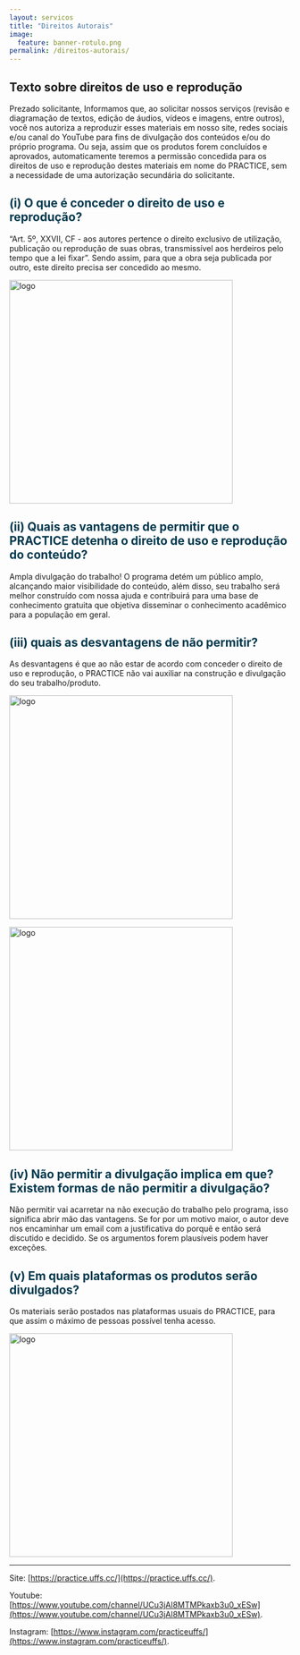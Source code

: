 ```yaml
---
layout: servicos
title: "Direitos Autorais"
image:
  feature: banner-rotulo.png
permalink: /direitos-autorais/
---
```


<section class="fdb-block">
  <h2>Texto sobre direitos de uso e reprodução</h2>
  <p class="lead">Prezado solicitante,
Informamos que, ao solicitar nossos serviços (revisão e diagramação de textos, edição de áudios, vídeos e imagens, entre outros), você nos autoriza a reproduzir esses materiais em nosso site, redes sociais e/ou canal do YouTube para fins de divulgação dos conteúdos e/ou do próprio programa. Ou seja,  assim que os produtos forem concluídos e aprovados, automaticamente teremos a permissão concedida para os direitos de uso e reprodução destes materiais em nome do PRACTICE, sem a necessidade de uma autorização secundária do solicitante.</p>
</section>




<section class="fdb-block">
  <div class="container">
    <div class="row align-items-center pt-2 mt-5">
      <h2 class="text-left" style="color: #00384d;">(i) O que é conceder o direito de uso e reprodução?</h2>
      <p>“Art. 5º, XXVII, CF - aos autores pertence o direito exclusivo de utilização, publicação ou reprodução de suas obras, transmissível aos herdeiros pelo tempo que a lei fixar”. Sendo assim, para que a obra seja publicada por outro, este direito precisa ser concedido ao mesmo.</p>
    </div>
  </div>

  <div class="container">
    <div class="row align-items-center pt-2">
      <div class="col-8 col-md-6 m-auto m-md-0 ml-md-auto pt-5">
        <p><img style="width: 400px;" src="{{ site.url }}/images/pages/one.png" alt="logo"></p>
      </div>
      <div class="col-12 col-md-5 col-lg-6">
        <h2 class="text-right" style="color: #00384d;">(ii) Quais as vantagens de permitir que o PRACTICE detenha o direito de uso e reprodução do conteúdo?</h2>
        <p class="lead text-justify">
  Ampla divulgação do trabalho! O programa detém um público amplo, alcançando maior visibilidade do conteúdo, além disso, seu trabalho será melhor construído com nossa ajuda e contribuirá para uma base de conhecimento gratuita que objetiva disseminar o conhecimento acadêmico para a população em geral.</p>
      </div>
    </div>
  </div>

  <div class="container">
    <div class="row align-items-center pt-2">
      <div class="col-12 col-md-5 col-lg-6">
        <h2 class="text-left" style="color: #00384d;">(iii) quais as desvantagens de não permitir?</h2>
        <p class="lead text-justify">
  As desvantagens é que ao não estar de acordo com conceder o direito de uso e reprodução, o PRACTICE não vai auxiliar na construção e divulgação do seu trabalho/produto.</p>
      </div>
      <div class="col-8 col-md-5 m-auto m-md-5 ml-md-auto pt-2">
        <p><img style="width: 400px;" src="{{ site.url }}/images/pages/two.png" alt="logo"></p>
      </div>
    </div>
  </div>

  <div class="container">
    <div class="row align-items-center pt-2">
      <div class="col-8 col-md-6 m-auto m-md-0 ml-md-auto pt-5">
        <p><img style="width: 400px;" src="{{ site.url }}/images/pages/three.png" alt="logo"></p>
      </div>
      <div class="col-12 col-md-5 col-lg-6">
        <h2 class="text-right" style="color: #00384d;">(iv) Não permitir a divulgação implica em que? Existem formas de não permitir a divulgação?</h2>
        <p class="lead text-justify">
  Não permitir vai acarretar na não execução do trabalho pelo programa, isso significa abrir mão das vantagens. Se for por um motivo maior, o autor deve nos encaminhar um email com a justificativa do porquê e então será discutido e decidido. Se os argumentos forem plausíveis podem haver exceções.</p>
      </div>
    </div>
  </div>

  <div class="container">
    <div class="row align-items-center pt-2">
      <div class="col-12 col-md-5 col-lg-6">
        <h2 class="text-left" style="color: #00384d;">(v) Em quais plataformas os produtos serão divulgados?</h2>
        <p class="lead text-justify">
  Os materiais serão postados nas plataformas usuais do PRACTICE, para que assim o máximo de pessoas possível tenha acesso.</p>
      </div>
      <div class="col-8 col-md-5 m-auto m-md-5 ml-md-auto pt-2">
        <p><img style="width: 400px;" src="{{ site.url }}/images/pages/four.png" alt="logo"></p>
      </div>
    </div>
  </div>
</section>


---

Site: [https://practice.uffs.cc/](https://practice.uffs.cc/).

Youtube: [https://www.youtube.com/channel/UCu3jAl8MTMPkaxb3u0_xESw](https://www.youtube.com/channel/UCu3jAl8MTMPkaxb3u0_xESw).

Instagram: [https://www.instagram.com/practiceuffs/](https://www.instagram.com/practiceuffs/).
